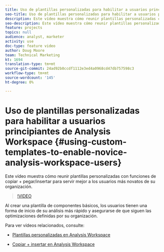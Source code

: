 ```yaml
---
title: Uso de plantillas personalizadas para habilitar a usuarios principiantes de Analysis Workspace
seo-title: Uso de plantillas personalizadas para habilitar a usuarios principiantes de Analysis Workspace
description: Este vídeo muestra cómo reunir plantillas personalizadas con funciones de copiar + pegar/insertar para servir mejor a los usuarios más novatos de su organización.
seo-description: Este vídeo muestra cómo reunir plantillas personalizadas con funciones de copiar + pegar/insertar para servir mejor a los usuarios más novatos de su organización.
feature: projects
topics: null
audience: analyst, marketer
activity: use
doc-type: feature video
author: Doug Moore
team: Technical Marketing
kt: 1694
translation-type: tm+mt
source-git-commit: 24ad92b0ccdf1112e3ed4a0968cd47db757598c3
workflow-type: tm+mt
source-wordcount: '145'
ht-degree: 0%

---
```



# Uso de plantillas personalizadas para habilitar a usuarios principiantes de Analysis Workspace {#using-custom-templates-to-enable-novice-analysis-workspace-users}

Este vídeo muestra cómo reunir plantillas personalizadas con funciones de copiar + pegar/insertar para servir mejor a los usuarios más novatos de su organización.

>[!VIDEO](https://video.tv.adobe.com/v/23234/?quality=12)

Al crear una plantilla de componentes básicos, los usuarios tienen una forma de inicio de su análisis más rápido y asegurarse de que siguen las optimizaciones definidas por su organización.

Para ver vídeos relacionados, consulte:

* [Plantillas personalizadas en Analysis Workspace](https://helpx.adobe.com/analytics/kt/using/create-manage-custom-templates-analysis-workspace-feature-video-use.html)

* [Copiar + insertar en Analysis Workspace](https://helpx.adobe.com/analytics/kt/using/copy-insert-analysis-workspace-feature-video-use.html)
